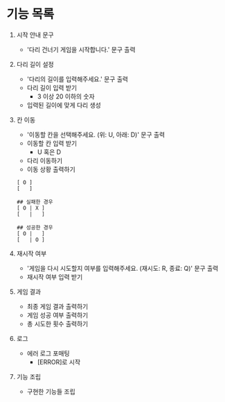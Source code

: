# 기능 목록

1. 시작 안내 문구
    - '다리 건너기 게임을 시작합니다.' 문구 출력
2. 다리 길이 설정
    - '다리의 길이를 입력해주세요.' 문구 출력
    - 다리 길이 입력 받기
        - 3 이상 20 이하의 숫자
    - 입력된 길이에 맞게 다리 생성

3. 칸 이동
    - '이동할 칸을 선택해주세요. (위: U, 아래: D)' 문구 출력
    - 이동할 칸 입력 받기
        - U 혹은 D
    - 다리 이동하기
    - 이동 상황 출력하기
     ```
     [ O ]
     [   ]
       
    ## 실패한 경우
    [ O | X ]
    [   |   ]
       
    ## 성공한 경우
    [ O |   ]
    [   | O ]
     ```
4. 재시작 여부
    - '게임을 다시 시도할지 여부를 입력해주세요. (재시도: R, 종료: Q)' 문구 출력
    - 재시작 여부 입력 받기

5. 게임 결과
    - 최종 게임 결과 출력하기
    - 게임 성공 여부 출력하기
    - 총 시도한 횟수 출력하기

6. 로그
    - 에러 로그 포매팅
        - [ERROR]로 시작

7. 기능 조립
    - 구현한 기능들 조립
